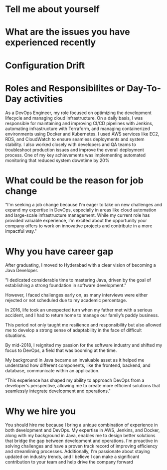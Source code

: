 # Tell me about yourself
# What are the issues you have experienced recently

# Configuration Drift

# Roles and Responsibilites or Day-To-Day activities
As a DevOps Engineer, my role focused on optimizing the development lifecycle and managing cloud infrastructure. On a daily basis, I was responsible for maintaining and improving CI/CD pipelines with Jenkins, automating infrastructure with Terraform, and managing containerized environments using Docker and Kubernetes. I used AWS services like EC2, RDS, and CloudWatch to ensure seamless deployments and system stability. I also worked closely with developers and QA teams to troubleshoot production issues and improve the overall deployment process. One of my key achievements was implementing automated monitoring that reduced system downtime by 20%
# What could be the reason for job change

"I'm seeking a job change because I'm eager to take on new challenges and expand my expertise in DevOps, especially in areas like cloud automation and large-scale infrastructure management. While my current role has provided valuable experience, I’m excited about the opportunity your company offers to work on innovative projects and contribute in a more impactful way."

# Why you have career gap

After graduating, I moved to Hyderabad with a clear vision of becoming a Java Developer.

"I dedicated considerable time to mastering Java, driven by the goal of establishing a strong foundation in software development."

However, I faced challenges early on, as many interviews were either rejected or not scheduled due to my academic percentage.

In 2016, life took an unexpected turn when my father met with a serious accident, and I had to return home to manage our family’s paddy business.

This period not only taught me resilience and responsibility but also allowed me to develop a strong sense of adaptability in the face of difficult situations.

By mid-2018, I reignited my passion for the software industry and shifted my focus to DevOps, a field that was booming at the time. 

My background in Java became an invaluable asset as it helped me understand how different components, like the frontend, backend, and database, communicate within an application.


"This experience has shaped my ability to approach DevOps from a developer's perspective, allowing me to create more efficient solutions that seamlessly integrate development and operations."

# Why we hire you

You should hire me because I bring a unique combination of experience in both development and DevOps. My expertise in AWS, Jenkins, and Docker, along with my background in Java, enables me to design better solutions that bridge the gap between development and operations. I'm proactive in solving challenges and have a proven track record of improving efficiency and streamlining processes. Additionally, I'm passionate about staying updated on industry trends, and I believe I can make a significant contribution to your team and help drive the company forward
